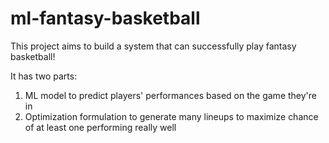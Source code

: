 # ml-fantasy-basketball
This project aims to build a system that can successfully play fantasy basketball!

It has two parts:
1. ML model to predict players' performances based on the game they're in
2. Optimization formulation to generate many lineups to maximize chance of at least one performing really well
